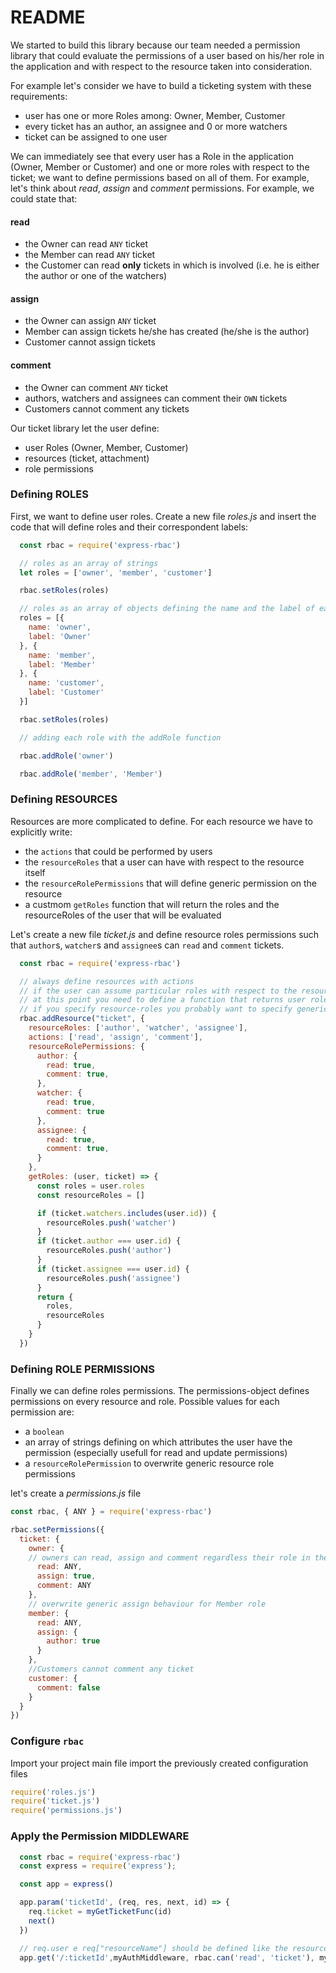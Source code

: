 # README
We started to build this library because our team needed a permission library that could evaluate the permissions of a user based on his/her role in the application and with respect to the resource taken into consideration.

For example let's consider we have to build a ticketing system with these requirements:
  - user has one or more Roles among: Owner, Member, Customer
  - every ticket has an author, an assignee and 0 or more watchers
  - ticket can be assigned to one user

We can immediately see that every user has a Role in the application (Owner, Member or Customer) and one or more roles with respect to the ticket; we want to define permissions based on all of them.
For example, let's think about *read*, *assign* and *comment* permissions. For example, we could state that:

#### read
  - the Owner can read `ANY` ticket
  - the Member can read  `ANY` ticket
  - the Customer can read **only**  tickets in which is involved (i.e. he is either the author or one of the watchers)

#### assign
  - the Owner can assign `ANY` ticket
  - Member can assign tickets he/she has created (he/she is the author)
  - Customer cannot assign tickets

#### comment
  - the Owner can comment `ANY` ticket
  - authors, watchers and assignees can comment their `OWN` tickets
  - Customers cannot comment any tickets

Our ticket library let the user define:
  - user Roles (Owner, Member, Customer)
  - resources (ticket, attachment)
  - role permissions

### Defining **ROLES**
First, we want to define user roles. Create a new file *roles.js* and insert the code that will define roles and their correspondent labels:

```js
  const rbac = require('express-rbac')

  // roles as an array of strings
  let roles = ['owner', 'member', 'customer']

  rbac.setRoles(roles)

  // roles as an array of objects defining the name and the label of each one
  roles = [{
    name: 'owner',
    label: 'Owner'
  }, {
    name: 'member',
    label: 'Member'
  }, {
    name: 'customer',
    label: 'Customer'
  }]

  rbac.setRoles(roles)

  // adding each role with the addRole function

  rbac.addRole('owner')

  rbac.addRole('member', 'Member')

```

### Defining **RESOURCES**
Resources are more complicated to define.
For each resource we have to explicitly write:
- the `actions` that could be performed by users
- the `resourceRoles` that a user can have with respect to the resource itself
- the `resourceRolePermissions` that will define generic permission on the resource
- a custmom `getRoles` function that will return the roles and the resourceRoles of the user that will be evaluated

Let's create a new file *ticket.js* and define resource roles permissions such that `author`s, `watcher`s and `assignee`s can `read` and `comment` tickets.

```js
  const rbac = require('express-rbac')

  // always define resources with actions
  // if the user can assume particular roles with respect to the resource you have to specify resource-roles
  // at this point you need to define a function that returns user roles and user resource-roles
  // if you specify resource-roles you probably want to specify generic resource-role permissions for every action
  rbac.addResource("ticket", {
    resourceRoles: ['author', 'watcher', 'assignee'],
    actions: ['read', 'assign', 'comment'],
    resourceRolePermissions: {
      author: {
        read: true,
        comment: true,
      },
      watcher: {
        read: true,
        comment: true
      },
      assignee: {
        read: true,
        comment: true,
      }
    },
    getRoles: (user, ticket) => {
      const roles = user.roles
      const resourceRoles = []

      if (ticket.watchers.includes(user.id)) {
        resourceRoles.push('watcher')
      }
      if (ticket.author === user.id) {
        resourceRoles.push('author')
      }
      if (ticket.assignee === user.id) {
        resourceRoles.push('assignee')
      }
      return {
        roles,
        resourceRoles
      }
    }
  })
```
### Defining **ROLE PERMISSIONS**
Finally we can define roles permissions. The permissions-object defines permissions on every resource and role.
Possible values for each permission are:
- a `boolean`
- an array of strings defining on which attributes the user have the permission (especially usefull for read and update permissions)
- a `resourceRolePermission` to overwrite generic resource role permissions

let's create a *permissions.js* file
```js
const rbac, { ANY } = require('express-rbac')

rbac.setPermissions({
  ticket: {
    owner: {
    // owners can read, assign and comment regardless their role in the ticket
      read: ANY,
      assign: true,
      comment: ANY
    },
    // overwrite generic assign behaviour for Member role
    member: {
      read: ANY,
      assign: {
        author: true
      }
    },
    //Customers cannot comment any ticket
    customer: {
      comment: false
    }
  }
})
```

### Configure `rbac`
Import your project main file import the previously created configuration files
```js
require('roles.js')
require('ticket.js')
require('permissions.js')
```

### Apply the Permission **MIDDLEWARE**
```js
  const rbac = require('express-rbac')
  const express = require('express');

  const app = express()

  app.param('ticketId', (req, res, next, id) => {
    req.ticket = myGetTicketFunc(id)
    next()
  })

  // req.user e req["resourceName"] should be defined like the resource we want to test permissions on
  app.get('/:ticketId',myAuthMiddleware, rbac.can('read', 'ticket'), myGetTicketController)
```
